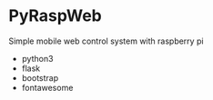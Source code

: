 # PyRaspWeb
Simple mobile web control system with raspberry pi

- python3
- flask
- bootstrap
- fontawesome 
